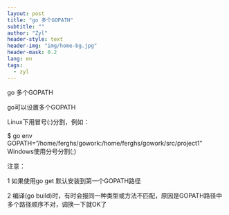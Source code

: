 ```yaml
---
layout: post
title: "go 多个GOPATH"
subtitle: ""
author: "Zyl"
header-style: text
header-img: "img/home-bg.jpg"
header-mask: 0.2
lang: en
tags:
  - zyl
---
```

go 多个GOPATH
 
go可以设置多个GOPATH

Linux下用冒号(:)分割，例如：

$ go env
GOPATH=”/home/ferghs/gowork:/home/ferghs/gowork/src/project1”
Windows使用分号分割(;)

注意：

1 如果使用go get 默认安装到第一个GOPATH路径

2 编译(go build)时，有时会报同一种类型或方法不匹配，原因是GOPATH路径中多个路径顺序不对，调换一下就OK了